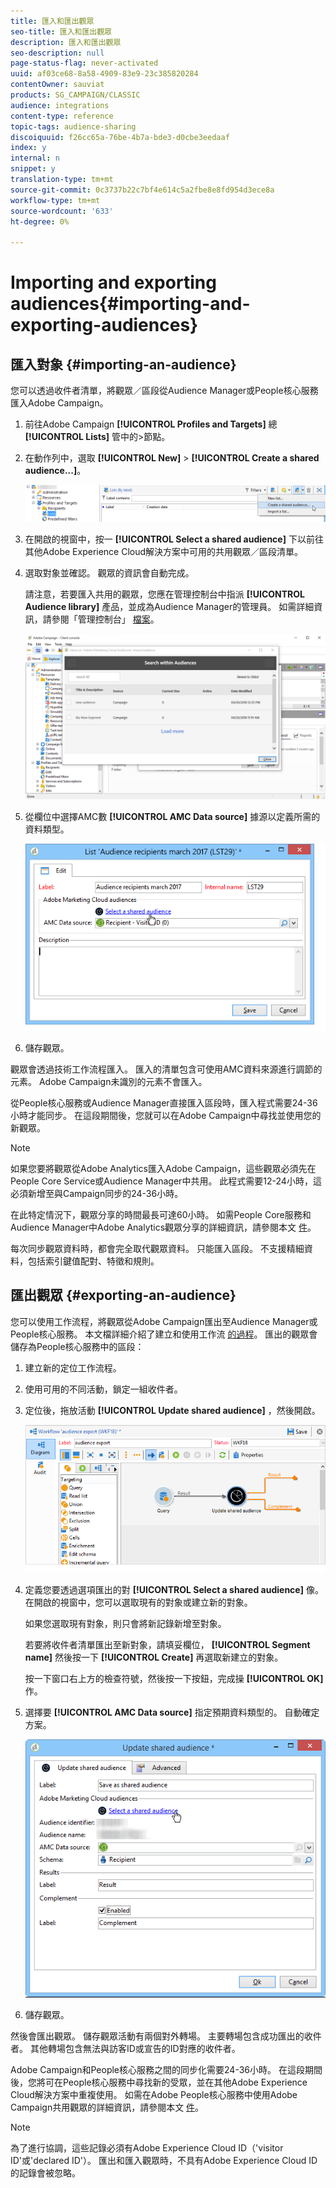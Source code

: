 ```yaml
---
title: 匯入和匯出觀眾
seo-title: 匯入和匯出觀眾
description: 匯入和匯出觀眾
seo-description: null
page-status-flag: never-activated
uuid: af03ce68-8a58-4909-83e9-23c385820284
contentOwner: sauviat
products: SG_CAMPAIGN/CLASSIC
audience: integrations
content-type: reference
topic-tags: audience-sharing
discoiquuid: f26cc65a-76be-4b7a-bde3-d0cbe3eedaaf
index: y
internal: n
snippet: y
translation-type: tm+mt
source-git-commit: 0c3737b22c7bf4e614c5a2fbe8e8fd954d3ece8a
workflow-type: tm+mt
source-wordcount: '633'
ht-degree: 0%

---
```



# Importing and exporting audiences{#importing-and-exporting-audiences}

## 匯入對象 {#importing-an-audience}

您可以透過收件者清單，將觀眾／區段從Audience Manager或People核心服務匯入Adobe Campaign。

1. 前往Adobe Campaign **[!UICONTROL Profiles and Targets]** 總 **[!UICONTROL Lists]** 管中的>節點。
1. 在動作列中，選取 **[!UICONTROL New]** > **[!UICONTROL Create a shared audience...]**。

   ![](assets/aam_import_audience.png)

1. 在開啟的視窗中，按一 **[!UICONTROL Select a shared audience]** 下以前往其他Adobe Experience Cloud解決方案中可用的共用觀眾／區段清單。
1. 選取對象並確認。 觀眾的資訊會自動完成。

   請注意，若要匯入共用的觀眾，您應在管理控制台中指派 **[!UICONTROL Audience library]** 產品，並成為Audience Manager的管理員。 如需詳細資訊，請參閱「管理控制台」 [檔案](https://helpx.adobe.com/enterprise/managing/user-guide.html)。

   ![](assets/aam_import_audience_3.png)

1. 從欄位中選擇AMC數 **[!UICONTROL AMC Data source]** 據源以定義所需的資料類型。

   ![](assets/aam_import_audience_2.png)

1. 儲存觀眾。

觀眾會透過技術工作流程匯入。 匯入的清單包含可使用AMC資料來源進行調節的元素。 Adobe Campaign未識別的元素不會匯入。

從People核心服務或Audience Manager直接匯入區段時，匯入程式需要24-36小時才能同步。 在這段期間後，您就可以在Adobe Campaign中尋找並使用您的新觀眾。

>[!NOTE]
>
>如果您要將觀眾從Adobe Analytics匯入Adobe Campaign，這些觀眾必須先在People Core Service或Audience Manager中共用。 此程式需要12-24小時，這必須新增至與Campaign同步的24-36小時。
>
>在此特定情況下，觀眾分享的時間最長可達60小時。 如需People Core服務和Audience Manager中Adobe Analytics觀眾分享的詳細資訊，請參閱本文 [件](https://docs.adobe.com/content/help/en/analytics/components/segmentation/segmentation-workflow/seg-publish.html)。

每次同步觀眾資料時，都會完全取代觀眾資料。 只能匯入區段。 不支援精細資料，包括索引鍵值配對、特徵和規則。

## 匯出觀眾 {#exporting-an-audience}

您可以使用工作流程，將觀眾從Adobe Campaign匯出至Audience Manager或People核心服務。 本文檔詳細介紹了建立和使用工作流 [的過程](../../workflow/using/building-a-workflow.md)。 匯出的觀眾會儲存為People核心服務中的區段：

1. 建立新的定位工作流程。
1. 使用可用的不同活動，鎖定一組收件者。
1. 定位後，拖放活動 **[!UICONTROL Update shared audience]** ，然後開啟。

   ![](assets/aam_export_example.png)

1. 定義您要透過選項匯出的對 **[!UICONTROL Select a shared audience]** 像。 在開啟的視窗中，您可以選取現有的對象或建立新的對象。

   如果您選取現有對象，則只會將新記錄新增至對象。

   若要將收件者清單匯出至新對象，請填妥欄位， **[!UICONTROL Segment name]** 然後按一下 **[!UICONTROL Create]** 再選取新建立的對象。

   按一下窗口右上方的檢查符號，然後按一下按鈕，完成操 **[!UICONTROL OK]** 作。

1. 選擇要 **[!UICONTROL AMC Data source]** 指定預期資料類型的。 自動確定方案。

   ![](assets/aam_export_audience_activity.png)

1. 儲存觀眾。

然後會匯出觀眾。 儲存觀眾活動有兩個對外轉場。 主要轉場包含成功匯出的收件者。 其他轉場包含無法與訪客ID或宣告的ID對應的收件者。

Adobe Campaign和People核心服務之間的同步化需要24-36小時。 在這段期間後，您將可在People核心服務中尋找新的受眾，並在其他Adobe Experience Cloud解決方案中重複使用。 如需在Adobe People核心服務中使用Adobe Campaign共用觀眾的詳細資訊，請參閱本文 [件](https://docs.adobe.com/content/help/en/core-services/interface/audiences/t-audience-create.html)。

>[!NOTE]
>
>為了進行協調，這些記錄必須有Adobe Experience Cloud ID（&#39;visitor ID&#39;或&#39;declared ID&#39;）。 匯出和匯入觀眾時，不具有Adobe Experience Cloud ID的記錄會被忽略。

